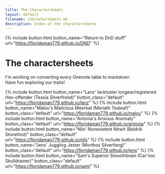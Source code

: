```yaml
---
title: The Charactersheets
layout: default
filename: charactersheets.md
description: Index of the charactersheets
---
```

{% include button.html button_name="Return to DnD stuff" url="https://floridaman779.github.io/DND" %}

# The charactersheets

I'm working on converting every Onenote table to markdown<br>
Have fun exploring our traits!<br>

{% include button.html button_name="Lanz' lackluster longear/registered Hex-offender (Tessia Silverfrond)" button_class="default" url="https://floridaman779.github.io/lanz" %}
{% include button.html button_name="Malou's Malicious Meerkat (Meriath Tealeaf)" button_class="default" url="https://floridaman779.github.io/malou" %}
{% include button.html button_name="Antonia's Anxious Anomaly" button_class="default" url="https://floridaman779.github.io/antonia" %}
{% include button.html button_name="Nils' Nonexistent Nitwit (Baldrik Stonefoot)" button_class="default" url="https://floridaman779.github.io/nils" %}
{% include button.html button_name="Jens' Juggling Jester (Morthos Silverfang)" button_class="default" url="https://floridaman779.github.io/jens" %}
{% include button.html button_name="Sam's Superior Smoothbrain (Car'noc Skulldrainer)" button_class="default" url="https://floridaman779.github.io/sami" %}
